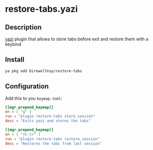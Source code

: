# restore-tabs.yazi
## Description
[yazi](https://github.com/sxyazi/yazi) plugin that allows to store tabs before exit and restore them with a keybind

## Install
```sh
ya pkg add Direwolfesp/restore-tabs
```

## Configuration

Add this to you `keymap.toml`:

```toml
[[mgr.prepend_keymap]]
on = [ "q" ]
run = "plugin restore-tabs store_session"
desc = "Exits yazi and stores the tabs"

[[mgr.prepend_keymap]]
on = [ "<C-t>" ]
run = "plugin restore-tabs restore_session"
desc = "Restores the tabs from last session"
```

